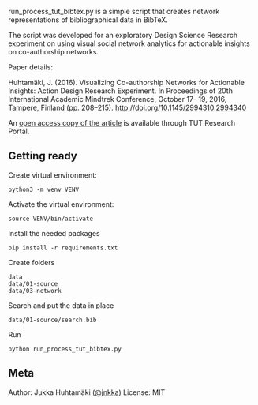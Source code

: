 run_process_tut_bibtex.py is a simple script that creates network representations of
bibliographical data in BibTeX.

The script was developed for an exploratory Design Science Research experiment
on using visual social network analytics for actionable insights on
co-authorship networks.

Paper details:

Huhtamäki, J. (2016). Visualizing Co-authorship Networks for Actionable Insights: Action Design Research Experiment. In Proceedings of 20th International Academic Mindtrek Conference, October 17- 19, 2016, Tampere, Finland (pp. 208–215). http://doi.org/10.1145/2994310.2994340

An [open access copy of the article](http://urn.fi/URN:NBN:fi:tty-201610244630) is available through TUT Research Portal.

## Getting ready

Create virtual environment:

	python3 -m venv VENV

Activate the virtual environment:

	source VENV/bin/activate

Install the needed packages

	pip install -r requirements.txt 

Create folders

	data
	data/01-source
	data/03-network

Search and put the data in place

	data/01-source/search.bib

Run

	python run_process_tut_bibtex.py 	
	

## Meta

Author: Jukka Huhtamäki ([@jnkka](https://twitter.com/jnkka))
License: MIT

